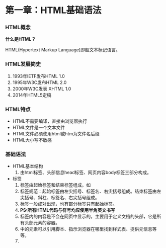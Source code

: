# 第一章：HTML基础语法

### HTML概念
**什么是HTML？**

  HTML(Hypertext Markup Language)即超文本标记语言。

### HTML发展简史
1. 1993年IETF发布HTML 1.0
1. 1995年W3C发布HTML 2.0
1. 2000年W3C发表 XHTML 1.0
1. 2014年HTML5定稿

### HTML特点
- HTML不需要编译，直接由浏览器执行
- HTML文件是一个文本文件
- HTML文件必须使用html或htm为文件名后缀
- HTML大小写不敏感

### 基础语法
- HTML基本结构
  1. 由html标签、头部信息head标签、网页内容body标签三部分构成。
- 标签
  1. 标签由起始标签和结束标签组成。如<title></title>
  1. 标签规范：起始标签由左尖括号、标签名、右尖括号组成。结束标签由左尖括号、斜杠、标签名、右尖括号组成。
  1. 标签一般成对出现，也有部分标签只有起始标签。
  1. **PS:所有HTML代码与符号均应使用半角英文书写**
  1. <head>标签内的内容是不会在网页中显示的，主要用于定义文档的头部，它是所有头部元素的容器。
  1. <head>中的元素可以引用脚本、指示浏览器在哪里找到样式表、提供元信息等等。
  1. <title>元素可定义文档的标题，内容不是现实在页面文档中，而是在网页的标签中显示。
- 标签内容
  1. 标签内容出现在起始标签和结束标签中间。如：\<p\>这是一个段落标签\<\/p\>
- 标签属性
  1. 不同的标签具有不同功能的属性。
  1. 标签属性写在起始标签中，各个属性之前用空格分开。
  1. 标签属性语法：<标签名 属性名1="属性值1" 属性名2="属性值2"...> .... </标签名>
- 代码注释
  1. 代码注释主要用于备注代码内容。
  1. 注释的内容不会现实在页面上。
  1. 注释格式：\<\!\-\- 这是一个注释 \-\-\>

### 编程练习
1. [我的第一个HTML文件](我的第一个HTML文件/index.html)
### 1-6编程练习[点击查看我的答案](1-6编程练习答案/index.html)
1. 编写html基础结构。
2. 设置网页标题为“hello”
3. 网页中显示一段文字“HELLO, everyone. This is my first page!”
4. 网页背景颜色”灰色”
